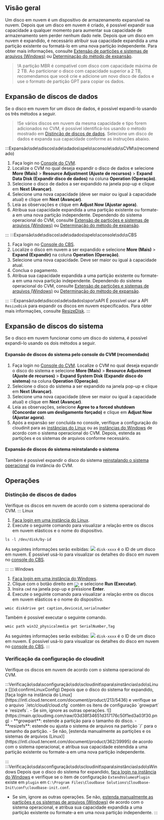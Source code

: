 ## Visão geral
Um disco em nuvem é um dispositivo de armazenamento expansível na nuvem. Depois que um disco em nuvem é criado, é possível expandir sua capacidade a qualquer momento para aumentar sua capacidade de armazenamento sem perder nenhum dado nele.
Depois que um disco em nuvem é expandido, é necessário atribuir sua capacidade expandida a uma partição existente ou formatá-lo em uma nova partição independente. Para obter mais informações, consulte [Extensão de partições e sistemas de arquivos (Windows)](https://intl.cloud.tencent.com/document/product/362/31601) ou [Determinação do método de expansão](https://intl.cloud.tencent.com/document/product/362/39995).
>!A partição MBR é compatível com disco com capacidade máxima de 2 TB. Ao particionar o disco com capacidade superior a 2 TB, recomendamos que você crie e adicione um novo disco de dados e use o formato de partição GPT para copiar os dados.

## Expansão de discos de dados
Se o disco em nuvem for um disco de dados, é possível expandi-lo usando os três métodos a seguir.
>!Se vários discos em nuvem da mesma capacidade e tipo forem adicionados no CVM, é possível identificá-los usando o método mostrado em [Distinção de discos de dados](#distinguish). Selecione um disco de dados e expanda sua capacidade conforme as instruções abaixo.

[](id:useCVMConsole)

<dx-tabs>
:::Expansão\sde\sdiscos\sde\sdados\spelo\sconsole\sdo\sCVM\s(recomendado)

1. Faça login no [Console do CVM](https://console.cloud.tencent.com/cvm/index).
2. Localize o CVM no qual deseja expandir o disco de dados e selecione **More (Mais)** > **Resource Adjustment (Ajuste de recursos)** > **Expand Data Disk (Expandir disco de dados)** na coluna **Operation (Operação)**.
3. Selecione o disco de dados a ser expandido na janela pop-up e clique em **Next (Avançar)**.
4. Selecione uma nova capacidade (deve ser maior ou igual à capacidade atual) e clique em **Next (Avançar)**.
5. Leia as observações e clique em **Adjust Now (Ajustar agora)**.
6. Atribua sua capacidade expandida a uma partição existente ou formate-a em uma nova partição independente. Dependendo do sistema operacional do CVM, consulte [Extensão de partições e sistemas de arquivos (Windows)](https://intl.cloud.tencent.com/document/product/362/31601) ou [Determinação do método de expansão](https://intl.cloud.tencent.com/document/product/362/39995).

[](id:useCBSConsole)
:::
:::Expansão\sde\sdiscos\sde\sdados\spelo\sconsole\sdo\sCBS
1. Faça login no [Console do CBS](https://console.cloud.tencent.com/cvm/cbs).
2. Localize o disco em nuvem a ser expandido e selecione **More (Mais)** > **Expand (Expandir)** na coluna **Operation (Operação)**.
3. Selecione uma nova capacidade. Deve ser maior ou igual à capacidade atual.
4. Conclua o pagamento.
5. Atribua sua capacidade expandida a uma partição existente ou formate-a em uma nova partição independente. Dependendo do sistema operacional do CVM, consulte [Extensão de partições e sistemas de arquivos (Windows)](https://intl.cloud.tencent.com/document/product/362/31601) ou [Determinação do método de expansão](https://intl.cloud.tencent.com/document/product/362/39995).

:::
:::Expansão\sde\sdiscos\sde\sdados\spor\sAPI [](id:useAPI)
É possível usar a API `ResizeDisk` para expandir os discos em nuvem especificados. Para obter mais informações, consulte [ResizeDisk](https://intl.cloud.tencent.com/document/product/362/16310).
:::
</dx-tabs>



## Expansão de discos do sistema
Se o disco em nuvem funcionar como um disco do sistema, é possível expandi-lo usando os dois métodos a seguir.

[](id:useCVMconsole)
#### Expansão de discos do sistema pelo console do CVM (recomendado)
1. Faça login no [Console do CVM](https://console.cloud.tencent.com/cvm/index). Localize o CVM no qual deseja expandir o disco do sistema e selecione **More (Mais)** > **Resource Adjustment (Ajuste de recursos)** > **Expand System Disk (Expandir disco do sistema)** na coluna **Operation (Operação)**.
2. Selecione o disco do sistema a ser expandido na janela pop-up e clique em **Next (Avançar)**.
3. Selecione uma nova capacidade (deve ser maior ou igual à capacidade atual) e clique em **Next (Avançar)**.
4. Leia as observações, selecione **Agree to a forced shutdown (Concordar com um desligamento forçado)** e clique em **Adjust Now (Ajustar agora)**.
5. Após a expansão ser concluída no console, verifique a configuração do cloudinit para as [instâncias do Linux](#confirmLinuxConfig) ou as [instâncias do Windows](#confirmwindowsConfig) de acordo com o sistema operacional do CVM. Depois, estenda as partições e os sistemas de arquivos conforme necessário.

[](id:reinstallSystem)
#### Expansão de discos do sistema reinstalando o sistema
Também é possível expandir o disco do sistema [reinstalando o sistema operacional](https://intl.cloud.tencent.com/document/product/213/4933) da instância do CVM.



## Operações

[](id:distinguish)

### Distinção de discos de dados
Verifique os discos em nuvem de acordo com o sistema operacional do CVM.
<dx-tabs>
::: Linux
1. [Faça login em uma instância do Linux](https://intl.cloud.tencent.com/document/product/213/5436).
2. Execute o seguinte comando para visualizar a relação entre os discos em nuvem elásticos e o nome do dispositivo.
```
ls -l /dev/disk/by-id
```
As seguintes informações serão exibidas:
![](https://main.qcloudimg.com/raw/66b6a19695ef4ba21b74ce0cd96503db.png)
`disk-xxxx` é o ID de um disco em nuvem. É possível usá-lo para visualizar os detalhes do disco em nuvem no [console do CBS](https://console.cloud.tencent.com/cvm/cbs).

:::
::: Windows
1. [Faça login em uma instância do Windows](https://intl.cloud.tencent.com/document/product/213/5435).
2. Clique com o botão direito em <img src="https://main.qcloudimg.com/raw/87d894e564b7e837d9f478298cf2e292.png" style="margin:-6px 0px"> e selecione **Run (Executar)**.
3. Insira `cmd` na janela pop-up e pressione **Enter**.
4. Execute o seguinte comando para visualizar a relação entre os discos em nuvem elásticos e o nome do dispositivo.
```
wmic diskdrive get caption,deviceid,serialnumber
```
Também é possível executar o seguinte comando.

```
wmic path win32_physicalmedia get SerialNumber,Tag
```
As seguintes informações serão exibidas:
![](https://main.qcloudimg.com/raw/e91aa2f938ddda304844d7ac28840859.png)
`disk-xxxx` é o ID de um disco em nuvem. É possível usá-lo para visualizar os detalhes do disco em nuvem no [console do CBS](https://console.cloud.tencent.com/cvm/cbs).
:::
</dx-tabs>

### Verificação da configuração do cloudinit
Verifique os discos em nuvem de acordo com o sistema operacional do CVM.


<dx-tabs>
:::Verificação\sda\sconfiguração\sdo\scloudinit\spara\sinstâncias\sdo\sLinux [](id:confirmLinuxConfig)
Depois que o disco do sistema for expandido, [faça login na instância do Linux](https://intl.cloud.tencent.com/document/product/213/5436) e verifique se o arquivo `/etc/cloud/cloud.cfg` contém os itens de configuração `growpart` e `resizefs`.
 - Se sim, ignore as outras operações.
![](https://main.qcloudimg.com/raw/03d38f34651d317176c50f1ed3a03f30.png)
    - **growpart**: estende a partição para o tamanho do disco.
    - **resizefs**: estende ou ajusta o sistema de arquivos na partição `/` para o tamanho da partição.
 - Se não, [estenda manualmente as partições e os sistemas de arquivos (Linux)](https://intl.cloud.tencent.com/document/product/362/39995) de acordo com o sistema operacional, e atribua sua capacidade estendida a uma partição existente ou formate-a em uma nova partição independente.


:::
:::Verificação\sda\sconfiguração\sdo\scloudinit\spara\sinstâncias\sdo\sWindows [](id:confirmwindowsConfig)
Depois que o disco do sistema for expandido, [faça login na instância do Windows](https://intl.cloud.tencent.com/document/product/213/5435) e verifique se o item de configuração `ExtendVolumesPlugin` existe em `plugin` em `C:\Program Files\Cloudbase Solutions\Cloudbase-Init\conf\cloudbase-init.conf`.
 - Se sim, ignore as outras operações.
 Se não, [estenda manualmente as partições e os sistemas de arquivos (Windows)](https://intl.cloud.tencent.com/document/product/362/31601) de acordo com o sistema operacional, e atribua sua capacidade expandida a uma partição existente ou formate-a em uma nova partição independente.
:::
</dx-tabs>
